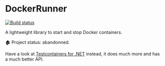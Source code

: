 # DockerRunner

[![Build status](https://ci.appveyor.com/api/projects/status/ua90fquexh8objy3/branch/master?svg=true)](https://ci.appveyor.com/project/0xced/dockerrunner/branch/master)

A lightweight library to start and stop Docker containers.

🏚️ Project status: abandonned. 

Have a look at [Testcontainers for .NET](https://dotnet.testcontainers.org) instead, it does much more and has a much better API.